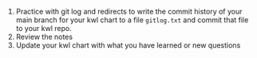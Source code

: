 1. Practice with git log and redirects to write the commit history of your main branch for your kwl chart to a file `gitlog.txt` and commit that file to your kwl repo.
1. Review the notes
1. Update your kwl chart with what you have learned or new questions
```{index} gitlog.txt
```
